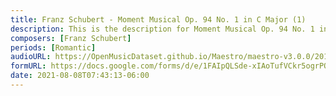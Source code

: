 ```yaml
---
title: Franz Schubert - Moment Musical Op. 94 No. 1 in C Major (1)
description: This is the description for Moment Musical Op. 94 No. 1 in C Major by Franz Schubert
composers: [Franz Schubert]
periods: [Romantic]
audioURL: https://OpenMusicDataset.github.io/Maestro/maestro-v3.0.0/2015/MIDI-Unprocessed_R2_D2-12-13-15_mid--AUDIO-from_mp3_12_R2_2015_wav--2.midi
formURL: https://docs.google.com/forms/d/e/1FAIpQLSde-xIAoTufVCkr5ogrPOpG-UT2NqXZTeIEqd6wmckijtcVHQ/viewform
date: 2021-08-08T07:43:13-06:00
---
```

